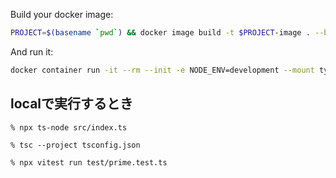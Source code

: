 Build your docker image:

```sh
PROJECT=$(basename `pwd`) && docker image build -t $PROJECT-image . --build-arg user_id=`id -u` --build-arg group_id=`id -g`
```

And run it:

```sh
docker container run -it --rm --init -e NODE_ENV=development --mount type=bind,src=`pwd`,dst=/app --name $PROJECT-container $PROJECT-image /bin/zsh
```

## localで実行するとき

```console
% npx ts-node src/index.ts
```

```console
% tsc --project tsconfig.json
```

```console
% npx vitest run test/prime.test.ts
```
